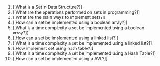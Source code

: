 1. [[What is a Set in Data Structure?]]
2. [[What are the operations performed on sets in programming?]]
3. [[What are the main ways to implement sets?]]
4. [[How can a set be implemented using a boolean array?]]
5. [[What is a time complexity a set be implemented using a boolean array?]]
6. [[How can a set be implemented using a linked list?]]
7. [[What is a time complexity a set be implemented using a linked list?]]
8. [[How implement set using hash table?]]
9. [[What is a time complexity a set be implemented using a Hash Table?]]
10. [[How can a set be implemented using a AVL?]]